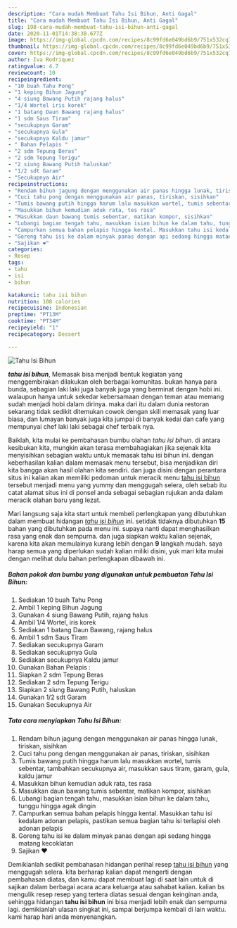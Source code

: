 ```yaml
---
description: "Cara mudah Membuat Tahu Isi Bihun, Anti Gagal"
title: "Cara mudah Membuat Tahu Isi Bihun, Anti Gagal"
slug: 198-cara-mudah-membuat-tahu-isi-bihun-anti-gagal
date: 2020-11-01T14:38:38.677Z
image: https://img-global.cpcdn.com/recipes/8c99fd6e049bd6b9/751x532cq70/tahu-isi-bihun-foto-resep-utama.jpg
thumbnail: https://img-global.cpcdn.com/recipes/8c99fd6e049bd6b9/751x532cq70/tahu-isi-bihun-foto-resep-utama.jpg
cover: https://img-global.cpcdn.com/recipes/8c99fd6e049bd6b9/751x532cq70/tahu-isi-bihun-foto-resep-utama.jpg
author: Iva Rodriquez
ratingvalue: 4.7
reviewcount: 10
recipeingredient:
- "10 buah Tahu Pong"
- "1 keping Bihun Jagung"
- "4 siung Bawang Putih rajang halus"
- "1/4 Wortel iris korek"
- "1 batang Daun Bawang rajang halus"
- "1 sdm Saus Tiram"
- "secukupnya Garam"
- "secukupnya Gula"
- "secukupnya Kaldu jamur"
- " Bahan Pelapis "
- "2 sdm Tepung Beras"
- "2 sdm Tepung Terigu"
- "2 siung Bawang Putih haluskan"
- "1/2 sdt Garam"
- "Secukupnya Air"
recipeinstructions:
- "Rendam bihun jagung dengan menggunakan air panas hingga lunak, tiriskan, sisihkan"
- "Cuci tahu pong dengan menggunakan air panas, tiriskan, sisihkan"
- "Tumis bawang putih hingga harum lalu masukkan wortel, tumis sebentar, tambahkan secukupnya air, masukkan saus tiram, garam, gula, kaldu jamur"
- "Masukkan bihun kemudian aduk rata, tes rasa"
- "Masukkan daun bawang tumis sebentar, matikan kompor, sisihkan"
- "Lubangi bagian tengah tahu, masukkan isian bihun ke dalam tahu, tunggu hingga agak dingin"
- "Campurkan semua bahan pelapis hingga kental. Masukkan tahu isi kedalam adonan pelapis, pastikan semua bagian tahu isi terlapisi oleh adonan pelapis"
- "Goreng tahu isi ke dalam minyak panas dengan api sedang hingga matang kecoklatan"
- "Sajikan ❤"
categories:
- Resep
tags:
- tahu
- isi
- bihun

katakunci: tahu isi bihun 
nutrition: 108 calories
recipecuisine: Indonesian
preptime: "PT13M"
cooktime: "PT34M"
recipeyield: "1"
recipecategory: Dessert

---
```



![Tahu Isi Bihun](https://img-global.cpcdn.com/recipes/8c99fd6e049bd6b9/751x532cq70/tahu-isi-bihun-foto-resep-utama.jpg)

<b><i>tahu isi bihun</i></b>, Memasak bisa menjadi bentuk kegiatan yang menggembirakan dilakukan oleh berbagai komunitas. bukan hanya para bunda, sebagian laki laki juga banyak juga yang berminat dengan hobi ini. walaupun hanya untuk sekedar kebersamaan dengan teman atau memang sudah menjadi hobi dalam dirinya. maka dari itu dalam dunia restoran sekarang tidak sedikit ditemukan cowok dengan skill memasak yang luar biasa, dan lumayan banyak juga kita jumpai di banyak kedai dan cafe yang mempunyai chef laki laki sebagai chef terbaik nya.

Baiklah, kita mulai ke pembahasan bumbu olahan <i>tahu isi bihun</i>. di antara kesibukan kita, mungkin akan terasa membahagiakan jika sejenak kita menyisihkan sebagian waktu untuk memasak tahu isi bihun ini. dengan keberhasilan kalian dalam memasak menu tersebut, bisa menjadikan diri kita bangga akan hasil olahan kita sendiri. dan juga disini dengan perantara situs ini kalian akan memiliki pedoman untuk meracik menu <u>tahu isi bihun</u> tersebut menjadi menu yang yummy dan menggugah selera, oleh sebab itu catat alamat situs ini di ponsel anda sebagai sebagian rujukan anda dalam meracik olahan baru yang lezat.




Mari langsung saja kita start untuk membeli perlengkapan yang dibutuhkan dalam membuat hidangan <u><i>tahu isi bihun</i></u> ini. setidak tidaknya dibutuhkan <b>15</b> bahan yang dibutuhkan pada menu ini. supaya nanti dapat menghasilkan rasa yang enak dan sempurna. dan juga siapkan waktu kalian sejenak, karena kita akan memulainya kurang lebih dengan <b>9</b> langkah mudah. saya harap semua yang diperlukan sudah kalian miliki disini, yuk mari kita mulai dengan melihat dulu bahan perlengkapan dibawah ini.

<!--inarticleads1-->

##### Bahan pokok dan bumbu yang digunakan untuk pembuatan Tahu Isi Bihun:

1. Sediakan 10 buah Tahu Pong
1. Ambil 1 keping Bihun Jagung
1. Gunakan 4 siung Bawang Putih, rajang halus
1. Ambil 1/4 Wortel, iris korek
1. Sediakan 1 batang Daun Bawang, rajang halus
1. Ambil 1 sdm Saus Tiram
1. Sediakan secukupnya Garam
1. Sediakan secukupnya Gula
1. Sediakan secukupnya Kaldu jamur
1. Gunakan  Bahan Pelapis :
1. Siapkan 2 sdm Tepung Beras
1. Sediakan 2 sdm Tepung Terigu
1. Siapkan 2 siung Bawang Putih, haluskan
1. Gunakan 1/2 sdt Garam
1. Gunakan Secukupnya Air




<!--inarticleads2-->

##### Tata cara menyiapkan Tahu Isi Bihun:

1. Rendam bihun jagung dengan menggunakan air panas hingga lunak, tiriskan, sisihkan
1. Cuci tahu pong dengan menggunakan air panas, tiriskan, sisihkan
1. Tumis bawang putih hingga harum lalu masukkan wortel, tumis sebentar, tambahkan secukupnya air, masukkan saus tiram, garam, gula, kaldu jamur
1. Masukkan bihun kemudian aduk rata, tes rasa
1. Masukkan daun bawang tumis sebentar, matikan kompor, sisihkan
1. Lubangi bagian tengah tahu, masukkan isian bihun ke dalam tahu, tunggu hingga agak dingin
1. Campurkan semua bahan pelapis hingga kental. Masukkan tahu isi kedalam adonan pelapis, pastikan semua bagian tahu isi terlapisi oleh adonan pelapis
1. Goreng tahu isi ke dalam minyak panas dengan api sedang hingga matang kecoklatan
1. Sajikan ❤




Demikianlah sedikit pembahasan hidangan perihal resep <u>tahu isi bihun</u> yang menggugah selera. kita berharap kalian dapat mengerti dengan pembahasan diatas, dan kamu dapat membuat lagi di saat lain untuk di sajikan dalam berbagai acara acara keluarga atau sahabat kalian. kalian bs mengulik resep resep yang tertera diatas sesuai dengan keinginan anda, sehingga hidangan <b>tahu isi bihun</b> ini bisa menjadi lebih enak dan sempurna lagi. demikianlah ulasan singkat ini, sampai berjumpa kembali di lain waktu. kami harap hari anda menyenangkan.
